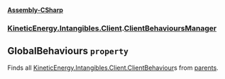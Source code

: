#### [Assembly-CSharp](./Assembly-CSharp.md 'Assembly-CSharp')
### [KineticEnergy.Intangibles.Client](./Assembly-CSharp.md#KineticEnergy-Intangibles-Client 'KineticEnergy.Intangibles.Client').[ClientBehavioursManager](./KineticEnergy-Intangibles-Client-ClientBehavioursManager.md 'KineticEnergy.Intangibles.Client.ClientBehavioursManager')
## GlobalBehaviours `property`
Finds all [KineticEnergy.Intangibles.Client.ClientBehaviour](https://docs.microsoft.com/en-us/dotnet/api/KineticEnergy.Intangibles.Client.ClientBehaviour 'KineticEnergy.Intangibles.Client.ClientBehaviour')s from [parents](./KineticEnergy-Intangibles-Client-ClientBehavioursManager-parents.md 'KineticEnergy.Intangibles.Client.ClientBehavioursManager.parents').
